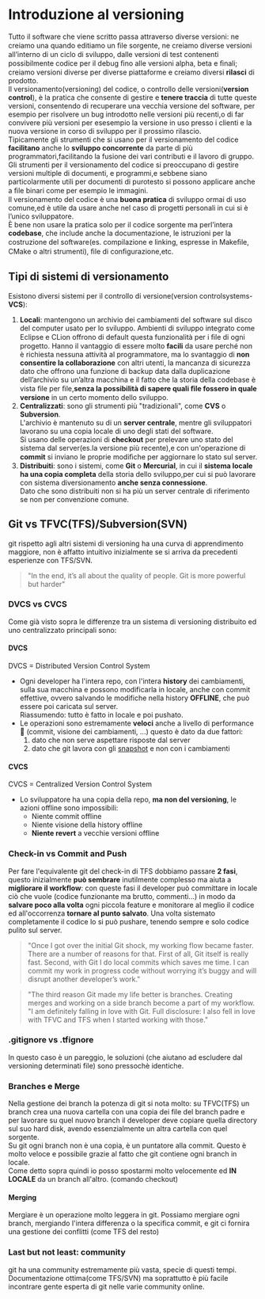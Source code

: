 # Introduzione al versioning

Tutto il software che viene scritto passa attraverso diverse versioni: ne creiamo una quando editiamo un ﬁle sorgente, ne creiamo diverse versioni all’interno di un ciclo di sviluppo, dalle versioni di test contenenti possibilmente codice per il debug ﬁno alle versioni alpha, beta e ﬁnali;<br> creiamo versioni diverse per diverse piattaforme e creiamo diversi **rilasci** di prodotto.<br>
Il versionamento(versioning) del codice, o controllo delle versioni(**version control**), è la pratica che consente di gestire e **tenere traccia** di tutte queste versioni, consentendo di recuperare una vecchia versione del software, per esempio per risolvere un bug introdotto nelle versioni più recenti,o di far convivere più versioni per esesempio la versione in uso presso i clienti e la nuova versione in corso di sviluppo per il prossimo rilascio.<br>
Tipicamente gli strumenti che si usano per il versionamento del codice **facilitano** anche lo **sviluppo concorrente** da parte di più programmatori,facilitando la fusione dei vari contributi e il lavoro di gruppo.<br>
Gli strumenti per il versionamento del codice si preoccupano di gestire versioni multiple di documenti, e programmi,e sebbene siano particolarmente utili per documenti di purotesto si possono applicare anche a ﬁle binari come per esempio le immagini.<br>
Il versionamento del codice è una **buona pratica** di sviluppo ormai di uso comune,ed è utile da usare anche nel caso di progetti personali in cui si è l’unico sviluppatore.<br>
È bene non usare la pratica solo per il codice sorgente ma perl’intera **codebase**, che include anche la documentazione, le istruzioni per la costruzione del software(es. compilazione e linking, espresse in Makeﬁle, CMake o altri strumenti), ﬁle di conﬁgurazione,etc.

## Tipi di sistemi di versionamento
Esistono diversi sistemi per il controllo di versione(version controlsystems-**VCS**):
1. **Locali**: mantengono un archivio dei cambiamenti del software sul disco del computer usato per lo sviluppo. Ambienti di sviluppo integrato come Eclipse e CLion offrono di default questa funzionalità per i ﬁle di ogni progetto. Hanno il vantaggio di essere molto **facili** da usare perché non è richiesta nessuna attività al programmatore, ma lo svantaggio di **non consentire la collaborazione** con altri utenti, la mancanza di sicurezza dato che offrono una funzione di backup data dalla duplicazione dell’archivio su un’altra macchina e il fatto che la storia della codebase è vista ﬁle per ﬁle,**senza la possibilità di sapere quali ﬁle fossero in quale versione** in un certo momento dello sviluppo.
2. **Centralizzati**: sono gli strumenti più "tradizionali", come **CVS** o **Subversion**.<br>
L'archivio è mantenuto su di un **server centrale**, mentre gli sviluppatori lavorano su una copia locale di uno degli stati del software.<br>
Si usano delle operazioni di **checkout** per prelevare uno stato del sistema dal server(es.la versione più recente),e con un'operazione di **commit** si inviano le proprie modiﬁche per aggiornare lo stato sul server.
3. **Distribuiti**: sono i sistemi, come **Git** o **Mercurial**, in cui il **sistema locale ha una copia completa** della storia dello sviluppo,per cui si può lavorare con sistema diversionamento **anche senza connessione**.<br>
Dato che sono distribuiti non si ha più un server centrale di riferimento se non per convenzione comune.

## Git vs TFVC(TFS)/Subversion(SVN)
git rispetto agli altri sistemi di versioning ha una curva di apprendimento maggiore, non è affatto intuitivo inizialmente se si arriva da precedenti esperienze con TFS/SVN.<br>
> "In the end, it’s all about the quality of people. Git is more powerful but harder"

### DVCS vs CVCS
Come già visto sopra le differenze tra un sistema di versioning distribuito ed uno centralizzato principali sono:<br>

#### DVCS
DVCS = Distributed Version Control System<br>

- Ogni developer ha l'intera repo, con l'intera **history** dei cambiamenti, sulla sua macchina e possono modificarla in locale, anche con commit effettive, ovvero salvando le modifiche nella history **OFFLINE**, che può essere poi caricata sul server.<br>
Riassumendo: tutto è fatto in locale e poi pushato.
- Le operazioni sono estremamente **veloci** anche a livello di performance :rocket: (commit, visione dei cambiamenti, ...) questo è dato da due fattori:
  1. dato che non serve aspettare risposte dal server
  2. dato che git lavora con gli [snapshot](https://stackoverflow.com/questions/4964099/what-is-a-git-snapshot) e non con i cambiamenti

#### CVCS
CVCS = Centralized Version Control System<br>

- Lo sviluppatore ha una copia della repo, **ma non del versioning**, le azioni offline sono impossibili:
  - Niente commit offline
  - Niente visione della history offline
  - **Niente revert** a vecchie versioni offline

### Check-in vs Commit and Push
Per fare l'equivalente git del check-in di TFS dobbiamo passare **2 fasi**, questo inizialmente **può sembrare** inutilmente complesso ma aiuta a **migliorare il workflow**: con queste fasi il developer può committare in locale ciò che vuole (codice funzionante ma brutto, commenti...) in modo da **salvare poco alla volta** ogni piccola feature e monitorare al meglio il codice ed all'occorrenza **tornare al punto salvato**. Una volta sistemato completamente il codice lo si può pushare, tenendo sempre e solo codice pulito sul server.
> "Once I got over the initial Git shock, my working flow became faster. There are a number of reasons for that. First of all, Git itself is really fast. Second, with
> Git I do local commits which saves me time. I can commit my work in progress code without worrying it’s buggy and will disrupt another developer’s work."<br>

> "The third reason Git made my life better is branches. Creating merges and working on a side branch become a part of my workflow.<br>
> "I am definitely falling in love with Git. Full disclosure: I also fell in love with TFVC and TFS when I started working with those."

### .gitignore vs .tfignore
In questo caso è un pareggio, le soluzioni (che aiutano ad escludere dal versioning determinati file) sono pressochè identiche.

### Branches e Merge
Nella gestione dei branch la potenza di git si nota molto:
su TFVC(TFS) un branch crea una nuova cartella con una copia dei file del branch padre e per lavorare su quel nuovo branch il developer deve copiare quella directory sul suo hard disk, avendo essenzialmente un altra cartella con quel sorgente.<br>
Su git ogni branch non è una copia, è un puntatore alla commit. Questo è molto veloce e possibile grazie al fatto che git contiene ogni branch in locale.<br>
Come detto sopra quindi io posso spostarmi molto velocemente ed **IN LOCALE** da un branch all'altro. (comando checkout)

#### Merging
Mergiare è un operazione molto leggera in git. Possiamo mergiare ogni branch, mergiando l'intera differenza o la specifica commit, e git ci fornira una gestione dei conflitti (come TFS del resto)

### Last but not least: community
git ha una community estremamente più vasta, specie di questi tempi. Documentazione ottima(come TFS/SVN) ma soprattutto è più facile incontrare gente esperta di git nelle varie community online.

